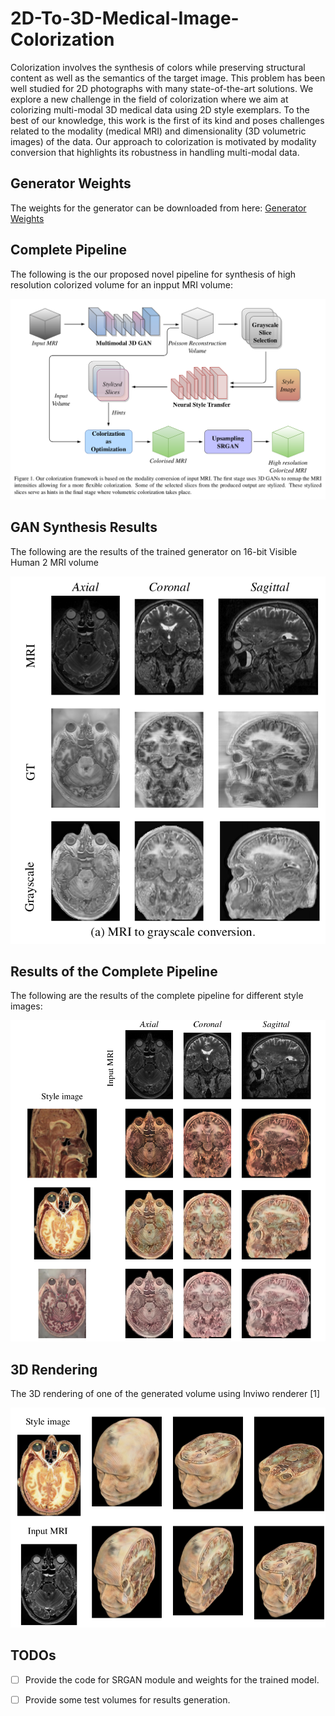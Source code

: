# 2D-To-3D-Medical-Image-Colorization
Colorization involves the synthesis of colors while preserving structural content as well as the semantics of the target image. This problem has been well studied for 2D photographs with many state-of-the-art solutions. We explore a new challenge in the field of colorization where we aim at colorizing multi-modal 3D medical data using 2D style exemplars. To the best of our knowledge, this work is the first of its kind and poses challenges related to the modality (medical MRI) and dimensionality (3D volumetric images) of the data. Our approach to colorization is motivated by modality conversion that highlights its robustness in handling multi-modal data.

## Generator Weights
The weights for the generator can be downloaded from here: [Generator Weights]()

## Complete Pipeline
The following is the our proposed novel pipeline for synthesis of high resolution colorized volume for an inpput MRI volume:

![pipeline](./imgs/pipeline.png)

## GAN Synthesis Results
The following are the results of the trained generator on 16-bit Visible Human 2 MRI volume

![gan](./imgs/gan.png)

## Results of the Complete Pipeline
The following are the results of the complete pipeline for different style images:

![results](./imgs/generated.png)

## 3D Rendering
The 3D rendering of one of the generated volume using Inviwo renderer [1]

![render](./imgs/render.png)

## TODOs
- [ ] Provide the code for SRGAN module and weights for the trained model.
- [ ] Provide some test volumes for results generation.

